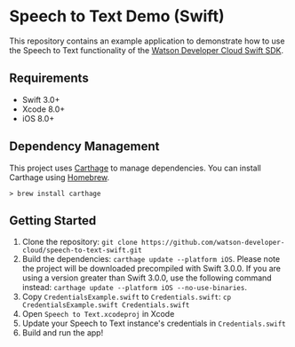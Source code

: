 # Speech to Text Demo (Swift)

This repository contains an example application to demonstrate how to use the Speech to Text functionality of the [Watson Developer Cloud Swift SDK](https://github.com/watson-developer-cloud/ios-sdk).

## Requirements

- Swift 3.0+
- Xcode 8.0+
- iOS 8.0+

## Dependency Management

This project uses [Carthage](https://github.com/Carthage/Carthage) to manage dependencies. You can install Carthage using [Homebrew](http://brew.sh/).

```
> brew install carthage
```

## Getting Started

1. Clone the repository: `git clone https://github.com/watson-developer-cloud/speech-to-text-swift.git`
2. Build the dependencies: `carthage update --platform iOS`. Please note the project will be downloaded precompiled with Swift 3.0.0. If you are using a version greater than Swift 3.0.0, use the following command instead:
  `carthage update --platform iOS --no-use-binaries`. 
3. Copy `CredentialsExample.swift` to `Credentials.swift`: `cp CredentialsExample.swift Credentials.swift`
4. Open `Speech to Text.xcodeproj` in Xcode
5. Update your Speech to Text instance's credentials in `Credentials.swift`
6. Build and run the app!
